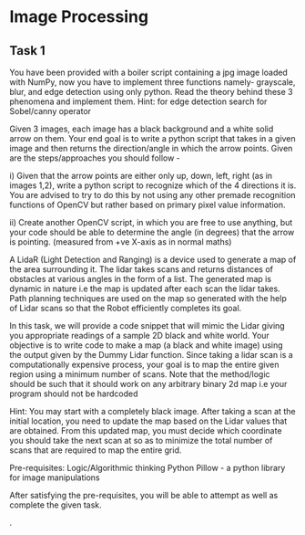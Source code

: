 
# Image Processing


## Task 1
You have been provided with a boiler script containing a jpg image loaded with NumPy, now you have to implement three functions namely- grayscale, blur, and edge detection using only python. Read the theory behind these 3 phenomena and implement them. Hint: for edge detection search for Sobel/canny operator

Given 3 images, each image has a black background and a white solid arrow on them.
Your end goal is to write a python script that takes in a given image and then returns the direction/angle in which the arrow points. Given are the steps/approaches you should follow -

i) Given that the arrow points are either only up, down, left, right (as in images 1,2), write a python script to recognize which of the 4 directions it is. You are advised to try to do this by not using any other premade recognition functions of OpenCV but rather based on primary pixel value information.

ii) Create another OpenCV script, in which you are free to use anything, but your code should be able to determine the angle (in degrees) that the arrow is pointing. (measured from +ve X-axis as in normal maths)

A LidaR (Light Detection and Ranging) is a device used to generate a map of the area surrounding it. The lidar takes scans and returns distances of obstacles at various angles in the form of a list. The generated map is dynamic in nature i.e the map is updated after each scan the lidar takes. Path planning techniques are used on the map so generated with the help of Lidar scans so that the Robot efficiently completes its goal. 

In this task, we will provide a code snippet that will mimic the Lidar giving you appropriate readings of a sample 2D black and white world. Your objective is to write code to make a map (a black and white image) using the output given by the Dummy Lidar function. Since taking a lidar scan is a computationally expensive process, your goal is to map the entire given region using a minimum number of scans. Note that the method/logic should be such that it should work on any arbitrary binary 2d map i.e your program should not be hardcoded
		
Hint: You may start with a completely black image. After taking a scan at the initial location, you need to update the map based on the Lidar values that are obtained. From this updated map, you must decide which coordinate you should take the next scan at so as to minimize the total number of scans that are required to map the entire grid.

Pre-requisites:
Logic/Algorithmic thinking
Python
Pillow - a python library for image manipulations

After satisfying the pre-requisites, you will be able to attempt as well as complete the given task.

.
